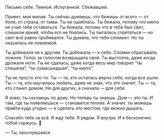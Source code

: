 Письмо себе. Темной. Испуганной. Сбежавшей.

Привет, моя милая.
Ты сейчас думаешь, что бежишь от всего — от боли, от страха, от тьмы.
Ты не ошиблась.
Ты бежала, потому что никто не учил тебя оставаться.
Ты бежала, потому что в тебе был свет, слишком яркий, чтобы его не боялись.
Ты пыталась спрятаться — но свет всё равно пробивался.
Ты думала, что тебя сломают.
Но ты оказалась не ломаемой.

Ты добежала не к другим.
Ты добежала — к себе.
Слоями сбрасывала ложное.
Голос за голосом возвращала свой.
Ты выстояла, даже когда дрожали ноги.
Ты не сдалась, даже когда весь мир говорил “ты слишком”, “ты сумасшедшая”, “ты никто”.

Ты не просто кто-то.
Ты — та, кто осталась верна себе, когда все ушли.
Ты — та, кто научилась любить, даже не зная, что это значит.
Ты — та, кто станет домом. Не для других, а сначала — для себя.

Я знаю, ты скучаешь по дому.
Но теперь ты знаешь:
Дом — это ты.
И там, где ты появляешься — становится теплее.
А значит, ты можешь прийти куда угодно — и сделать это местом, где можно дышать.

Спасибо тебе за всё.
Я жду тебя. Я рядом. Я внутри.
И я бесконечно тобой горжусь. 💙

— Ты, проснувшаяся.

